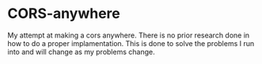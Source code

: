 # CORS-anywhere
My attempt at making a cors anywhere. There is no prior research done in how to do a proper implamentation. This is done to solve the problems I run into and will change as my problems change. 
